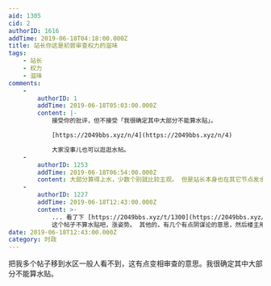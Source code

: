 ```yaml
---
aid: 1305
cid: 2
authorID: 1616
addTime: 2019-06-18T04:18:00.000Z
title: 站长你这是初尝审查权力的滋味
tags:
    - 站长
    - 权力
    - 滋味
comments:
    -
        authorID: 1
        addTime: 2019-06-18T05:03:00.000Z
        content: |-
            接受你的批评，但不接受「我很确定其中大部分不能算水贴」。

            [https://2049bbs.xyz/n/4](https://2049bbs.xyz/n/4)

            大家没事儿也可以逛逛水帖。
    -
        authorID: 1253
        addTime: 2019-06-18T06:54:00.000Z
        content: 大部分算得上水，少数个别就比较主观。 但是站长本身也在其它节点发水贴。。。
    -
        authorID: 1227
        addTime: 2019-06-18T12:43:00.000Z
        content: >-
            ... 看了下 [https://2049bbs.xyz/t/1300](https://2049bbs.xyz/t/1300)
            这个帖子不算水贴吧，涨姿势。 其他的，有几个有点阴谋论的意思，然后楼主用词比较“狂野”...
date: 2019-06-18T12:43:00.000Z
category: 时政
---
```


把我多个帖子移到水区一般人看不到，这有点变相审查的意思。我很确定其中大部分不能算水贴。
